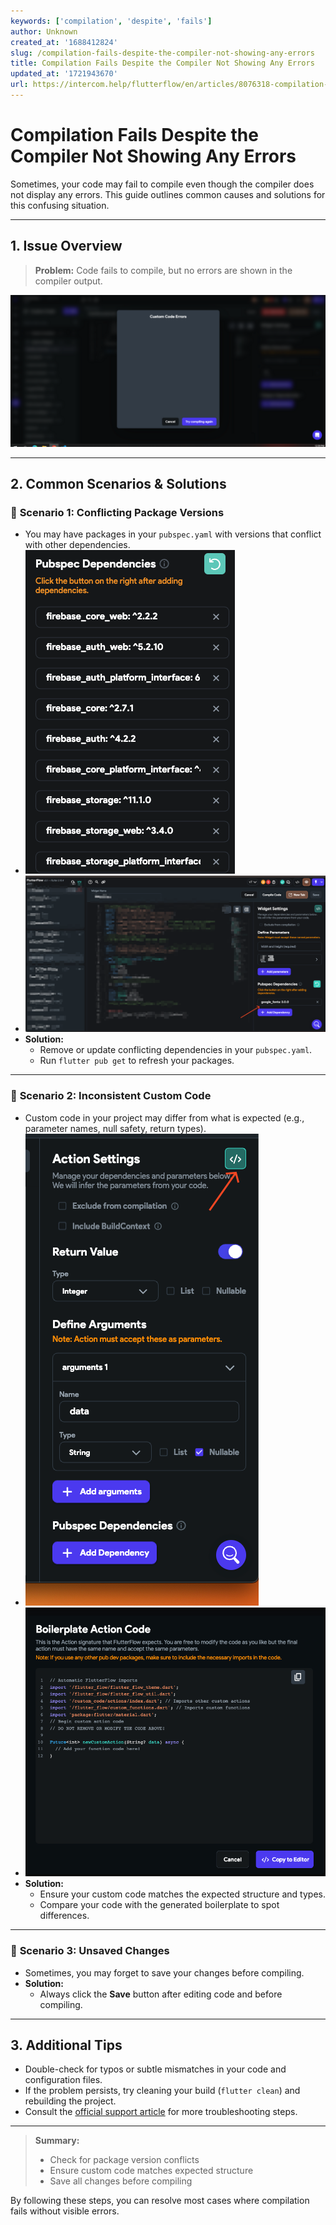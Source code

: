 ```yaml
---
keywords: ['compilation', 'despite', 'fails']
author: Unknown
created_at: '1688412824'
slug: /compilation-fails-despite-the-compiler-not-showing-any-errors
title: Compilation Fails Despite the Compiler Not Showing Any Errors
updated_at: '1721943670'
url: https://intercom.help/flutterflow/en/articles/8076318-compilation-fails-despite-the-compiler-not-showing-any-errors
---
```

# Compilation Fails Despite the Compiler Not Showing Any Errors

Sometimes, your code may fail to compile even though the compiler does not display any errors. This guide outlines common causes and solutions for this confusing situation.

---

## 1. Issue Overview

> **Problem:** Code fails to compile, but no errors are shown in the compiler output.

![](../../assets/20250430121209470877.png)

---

## 2. Common Scenarios & Solutions

### 🔹 **Scenario 1: Conflicting Package Versions**
- You may have packages in your `pubspec.yaml` with versions that conflict with other dependencies.
- ![](../../assets/20250430121209685223.png)
- ![](../../assets/20250430121209943644.png)
- **Solution:**
    - Remove or update conflicting dependencies in your `pubspec.yaml`.
    - Run `flutter pub get` to refresh your packages.

---

### 🔹 **Scenario 2: Inconsistent Custom Code**
- Custom code in your project may differ from what is expected (e.g., parameter names, null safety, return types).
- ![](../../assets/20250430121210267821.png)
- ![](../../assets/20250430121210565223.png)
- **Solution:**
    - Ensure your custom code matches the expected structure and types.
    - Compare your code with the generated boilerplate to spot differences.

---

### 🔹 **Scenario 3: Unsaved Changes**
- Sometimes, you may forget to save your changes before compiling.
- **Solution:**
    - Always click the **Save** button after editing code and before compiling.

---

## 3. Additional Tips

- Double-check for typos or subtle mismatches in your code and configuration files.
- If the problem persists, try cleaning your build (`flutter clean`) and rebuilding the project.
- Consult the [official support article](https://intercom.help/flutterflow/en/articles/8076318-compilation-fails-despite-the-compiler-not-showing-any-errors) for more troubleshooting steps.

---

> **Summary:**
> - Check for package version conflicts
> - Ensure custom code matches expected structure
> - Save all changes before compiling

By following these steps, you can resolve most cases where compilation fails without visible errors.


